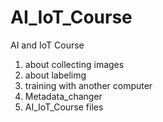 # AI_IoT_Course
AI and IoT Course

1. about collecting images
2. about labelimg
3. training with another computer
4. Metadata_changer
5. AI_IoT_Course files
